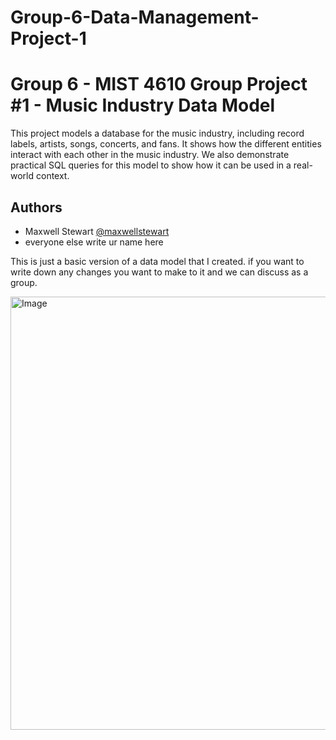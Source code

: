 # Group-6-Data-Management-Project-1
# Group 6 - MIST 4610 Group Project #1 - Music Industry Data Model

This project models a database for the music industry, including record labels, artists, songs, concerts, and fans. It shows how the different entities interact with each other in the music industry. We also demonstrate practical SQL queries for this model to show how it can be used in a real-world context. 


## Authors

- Maxwell Stewart [@maxwellstewart](https://github.com/maxwellstewart)
- everyone else write ur name here

This is just a basic version of a data model that I created. if you want to write down any changes you want to make to it and we can discuss as a group.

<img width="919" height="693" alt="Image" src="https://github.com/user-attachments/assets/77e2c9ee-9222-4f24-882c-487a7a8713c2" />

